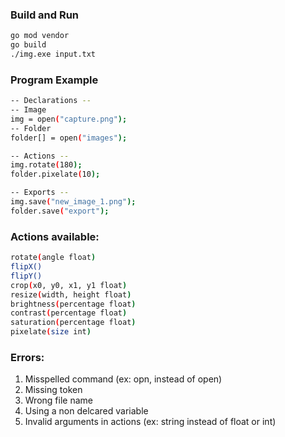 ### Build and Run
``` bash
go mod vendor
go build
./img.exe input.txt
``` 

### Program Example

``` bash
-- Declarations --
-- Image
img = open("capture.png");
-- Folder
folder[] = open("images"); 

-- Actions --
img.rotate(180);
folder.pixelate(10);

-- Exports --
img.save("new_image_1.png");
folder.save("export");
```

### Actions available:
``` bash
rotate(angle float)
flipX()
flipY()
crop(x0, y0, x1, y1 float)
resize(width, height float)
brightness(percentage float)
contrast(percentage float)
saturation(percentage float)
pixelate(size int)
```

### Errors:
1. Misspelled command (ex: opn, instead of open)
2. Missing token
2. Wrong file name
3. Using a non delcared variable
4. Invalid arguments in actions (ex: string instead of float or int)
